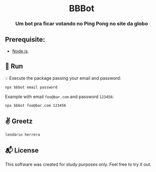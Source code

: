 

<h1 align="center">
  BBBot
</h1>

<h3 align="center">
    Um bot pra ficar votando no Ping Pong no site da globo
</h3> 

## Prerequisite: 
- [Node.js](https://nodejs.org/en/download/).

## :rocket: Run

:bulb: Execute the package passing your email and password:

```sh
npx bbbot email password
```

Example with email `foo@bar.com` and password `123456`:

```sh
npx bbbot foo@bar.com 123456
```

## :v: Greetz 

```
lendário herrera
```

## :mailbox_with_mail: License 

This software was created for study purposes only. Feel free to try it out.
